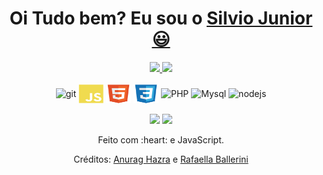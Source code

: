 <div>
  
  <h1 align="center">
    Oi Tudo bem? Eu sou o 
    <a href="https://www.linkedin.com/in/silvio-junior-3797161a5/">Silvio Junior 😃️</a>
  </h1>
  
  <p align="center">
    
  </p>
  
  <p align="center">
    
  </p>
  
</div>

<div align="center">
  <a href="https://github.com/Silviojrlacerda">
    <img height="200em" src="https://github-readme-stats.vercel.app/api?username=Silviojrlacerda&count_public=true&count_private=true&include_all_commits=true&show_icons=true&theme=dracula&hide_border=false&show_owner=true&bg_color=0D1117&title_color=58a6ff&text_color=c9d1d9"/>
    <img height="195" src="https://github-readme-stats.vercel.app/api/top-langs/?username=Silviojrlacerda&count_private=true&include_all_commits=true&show_icons=true&theme=dracula&layout=compact&hide_border=true&bg_color=0D1117&title_color=58a6ff&text_color=c9d1d9" />
  </a>
</div>

<div align="center" valign="top"><br>
  
  <img align="center" alt="git" height="30" width="40" src="https://cdn.jsdelivr.net/gh/devicons/devicon/icons/github/github-original.svg">
  <img align="center" alt="Js" height="30" width="40" src="https://raw.githubusercontent.com/devicons/devicon/master/icons/javascript/javascript-plain.svg">
  <img align="center" alt="HTML" height="30" width="40" src="https://raw.githubusercontent.com/devicons/devicon/master/icons/html5/html5-original.svg">         
  <img align="center" alt="CSS" height="30" width="40" src="https://raw.githubusercontent.com/devicons/devicon/master/icons/css3/css3-original.svg">
  <img align="center" alt="PHP" height="40" width="40"  src="https://cdn.jsdelivr.net/gh/devicons/devicon/icons/php/php-original.svg" />
  <img align="center" alt="Mysql" height="30" width="40"  src="https://cdn.jsdelivr.net/gh/devicons/devicon/icons/mysql/mysql-original.svg" />
  <img align="center" alt="nodejs" height="30" width="40" src="https://cdn.worldvectorlogo.com/logos/nodejs-icon.svg">
  
</div><br>

<div align="center">
  <a href="https://www.instagram.com/silvioc.lacerda/" target="_blank"><img src="https://img.shields.io/badge/-Instagram-%23E4405F?style=for-the-badge&logo=instagram&logoColor=white" target="_blank"></a>
  <a href="https://www.linkedin.com/in/silvio-junior-3797161a5/" target="_blank"><img src="https://img.shields.io/badge/-LinkedIn-%230077B5?style=for-the-badge&logo=linkedin&logoColor=white" target="_blank"></a> 
  

<div align="center">

  
  
</div>

<div align="center">
  <p>Feito com :heart: e JavaScript.</p>
  <p>Créditos: <a href="https://github.com/anuraghazra/github-readme-stats">Anurag Hazra</a> e <a href="https://github.com/rafaballerini">Rafaella Ballerini</a></p>
</div>
